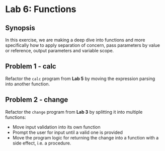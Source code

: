 # Lab 6: Functions

## Synopsis
In this exercise, we are making a deep dive into functions and more specifically how to apply separation of concern, pass parameters by value or reference, output parameters and variable scope.

## Problem 1 - calc
Refactor the `calc` program from __Lab 5__ by moving the expression parsing into another function. 

## Problem 2 - change
Refactor the `change` program from __Lab 3__ by splitting it into multiple functions:
- Move input validation into its own function
- Prompt the user for input until a valid one is provided
- Move the program logic for returning the change into a function with a side effect, i.e. a procedure.